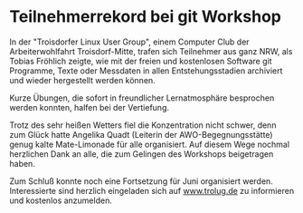 Teilnehmerrekord bei git Workshop 
=================================

In der "Troisdorfer Linux User Group", einem Computer Club der Arbeiterwohlfahrt Troisdorf-Mitte, trafen sich Teilnehmer aus ganz NRW, als Tobias Fröhlich zeigte, wie mit der freien und kostenlosen Software git Programme, Texte oder Messdaten in allen Entstehungsstadien archiviert und wieder hergestellt werden können.

Kurze Übungen, die sofort in freundlicher Lernatmosphäre besprochen werden konnten, halfen bei der Vertiefung.

Trotz des sehr heißen Wetters fiel die Konzentration nicht schwer, denn zum Glück hatte Angelika Quadt (Leiterin der AWO-Begegnungsstätte) genug kalte Mate-Limonade für alle organisiert. Auf diesem Wege nochmal herzlichen Dank an alle, die zum Gelingen des Workshops beigetragen haben.

Zum Schluß konnte noch eine Fortsetzung für Juni organisiert werden. Interessierte sind herzlich eingeladen sich auf www.trolug.de zu informieren und kostenlos anzumelden.
